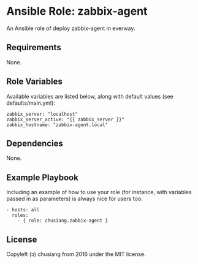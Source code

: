 Ansible Role: zabbix-agent
=========

An Ansible role of deploy zabbix-agent in everway.

Requirements
------------

None.

Role Variables
--------------

Available variables are listed below, along with default values (see defaults/main.yml):

    zabbix_server: "localhost"
    zabbix_server_active: "{{ zabbix_server }}"
    zabbix_hostname: "zabbix-agent.local"

Dependencies
------------

None.

Example Playbook
----------------

Including an example of how to use your role (for instance, with variables passed in as parameters) is always nice for users too:

    - hosts: all
      roles:
        - { role: chusiang.zabbix-agent }

License
-------

Copyleft (ɔ) chusiang from 2016 under the MIT license.
